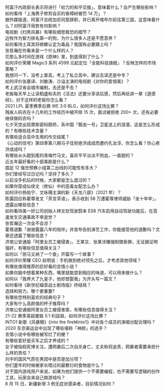 阿富汗内政部长表示将进行「权力的和平交接」，意味着什么？会产生哪些影响？  
如何看待「上海男子修剪自买的香樟树被罚 14 万」？  
据外媒报道，阿富汗总统加尼同意辞职，并已离开喀布尔前往第三国，这意味着什么？对阿富汗局势有何影响？  
电视剧《扫黑风暴》有哪些细思极恐的细节？  
边牧作为智力排名第一的狗，为什么很多人还是不愿意养？  
如何看待土耳其将槟榔认定为毒品？我国有必要跟上吗？  
张哲瀚在你看来是一个什么样的人？  
花那么多时间在游戏《原神》里，到底得到了什么？  
如何评价荣耀 Magic3 系列 4599 元起定位「全能科技旗舰」？反映怎样的市场策略？  
我想问一下，没考上普高，考上了私立高中，建议去读还是中专？  
如何评价张嘉译、刘敏涛、沙溢主演的电视剧《对你的爱很美》？  
考上武汉省会城市编制，去还是不去？  
老板每天早上让读稻盛和夫的《活法》还要分享读后感，然后再给讲一章《道德经》，对于这样的老板你怎么看？  
2021 LPL 夏季赛季后赛 WE 3:0 BLG，如何评价这场比赛？  
残疾人码农在十几年的工作经历中被开除 15 次，面试被拒绝 200+ 次，还有必要继续做码农吗？  
七夕天空出现摩斯密码鹊桥，系中国「瓢虫一号」卫星送上的浪漫，这是怎么形成的？有哪些技术含量？  
有哪些适合高中生用的作文结尾？  
《心动的信号》第四季第八期马子佳拒绝洪成成而邀约孔汝淳，你怎么看？你心疼洪成成吗？  
有哪些从头甜到尾的青梅竹马文，喜欢平平淡淡不狗血，一直甜的？  
近五年最好看的十部美剧是什么？  
国足 12 强世预赛小组第二出线的可能性有多大？  
你们曾经写过日记吗？坚持了多久？  
以前没手机玩的时候，大家都是怎么度过的？  
如果你穿成仙侠文（修仙）中的恶毒女配怎么办？  
如何评价杨佑宁、文咏珊主演的新《天龙八部》（2021 年）？  
陈露回应称霍尊发文「茶言茶语」，表示收到 58 万遭霍尊律师威胁「坐十年牢」，透露出哪些信息？  
如何看待美一好公司创始人林文钦驾驶蔚来 ES8 汽车启用自动驾驶功能后，在高速发生交通事故不幸逝世？  
张哲瀚这一次会不会凉？  
霍尊道歉「谢谢露露八年的陪伴」并宣布告别演艺工作，你能接受他的道歉吗？文章还透露了哪些信息？  
济南公安通报「阿里女员工被侵害」，王某文、张某涉嫌强制猥亵罪，无证据证明强奸，有哪些信息值得关注？  
如何以「驸马又纳了一个妾」开篇写一个故事？  
如何评价荣耀 CEO 赵明说：手机做到绝对领先之后，才考虑其他领域？  
有哪些值得推荐的巨好看的言情小说？  
如果你脑中想着某种东西，嘴里就能尝到相应的味道，可以用来做什么？  
如何以「我养大了九皇子，他却想娶我」为开头写一篇文？  
如何看待《新世纪福音战士剧场版》终结局？  
选择和努力，哪个更重要?  
有哪些您特别喜欢的经典句子？  
大家有什么高颜值的杯子推荐吗？  
济南公安通报阿里女员工被侵害案，有哪些信息值得关注？  
21-22 赛季英超曼联 5:1 利兹联，如何评价这场比赛？  
INTO1 新歌《风暴眼》《into the fire》《into1》中对各个成员的演唱分配合理吗？  
2020 东京奥运会中出现了哪些堪称「神颜」的选手？  
言情小说中有哪些被写烂了的梗？  
有哪些爱好是买车之后才养成的？  
女子被指假死博关注，遭网暴后二次自杀身亡，丈夫称将追责，网暴者需要承担什么样的责任？  
刘宇的国风气质在男团中是否是加分项？  
你们童年的时候被家长喂过的最敷衍的食物是什么？  
对于国内游戏用户来说，如果为他们提供一个不需要编程，也不需要写逻辑的创作工具，玩家会来自己做游戏吗？  
8 月 15 日，新疆新增 3 例无症状感染者，目前情况如何？  
